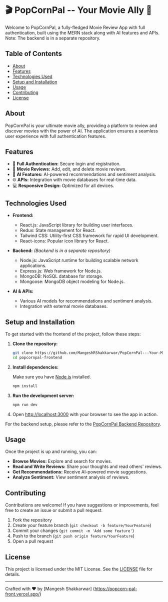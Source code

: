 # 🎬 PopCornPal -- Your Movie Ally 🍿

Welcome to PopCornPal, a fully-fledged Movie Review App with full authentication, built using the MERN stack along with AI features and APIs. Note: The backend is in a separate repository.

## Table of Contents

- [About](#about)
- [Features](#features)
- [Technologies Used](#technologies-used)
- [Setup and Installation](#setup-and-installation)
- [Usage](#usage)
- [Contributing](#contributing)
- [License](#license)

## About

PopCornPal is your ultimate movie ally, providing a platform to review and discover movies with the power of AI. The application ensures a seamless user experience with full authentication features.

## Features

- 🔐 **Full Authentication:** Secure login and registration.
- 🎥 **Movie Reviews:** Add, edit, and delete movie reviews.
- 🤖 **AI Features:** AI-powered recommendations and sentiment analysis.
- 🌐 **APIs:** Integration with movie databases for real-time data.
- 💻 **Responsive Design:** Optimized for all devices.

## Technologies Used

- **Frontend:**
  - React.js: JavaScript library for building user interfaces.
  - Redux: State management for React.
  - Tailwind CSS: Utility-first CSS framework for rapid UI development.
  - React-icons: Popular icon library for React.

- **Backend:** *(Backend is in a separate repository)*
  - Node.js: JavaScript runtime for building scalable network applications.
  - Express.js: Web framework for Node.js.
  - MongoDB: NoSQL database for storage.
  - Mongoose: MongoDB object modeling for Node.js.

- **AI & APIs:**
  - Various AI models for recommendations and sentiment analysis.
  - Integration with external movie databases.

## Setup and Installation

To get started with the frontend of the project, follow these steps:

1. **Clone the repository:**

    ```bash
    git clone https://github.com/MangeshRShakkarwar/PopCornPal---Your-Movie-Ally--Frontend.git
    cd popcornpal-frontend
    ```

2. **Install dependencies:**

    Make sure you have [Node.js](https://nodejs.org/) installed.

    ```bash
    npm install
    ```

3. **Run the development server:**

    ```bash
    npm run dev
    ```

4. Open [http://localhost:3000](http://localhost:3000) with your browser to see the app in action.

For the backend setup, please refer to the [PopCornPal Backend Repository](https://github.com/yourusername/popcornpal-backend).

## Usage

Once the project is up and running, you can:

- **Browse Movies:** Explore and search for movies.
- **Read and Write Reviews:** Share your thoughts and read others' reviews.
- **Get Recommendations:** Receive AI-powered movie suggestions.
- **Analyze Sentiment:** View sentiment analysis of reviews.

## Contributing

Contributions are welcome! If you have suggestions or improvements, feel free to create an issue or submit a pull request.

1. Fork the repository
2. Create your feature branch (`git checkout -b feature/YourFeature`)
3. Commit your changes (`git commit -m 'Add some feature'`)
4. Push to the branch (`git push origin feature/YourFeature`)
5. Open a pull request

## License

This project is licensed under the MIT License. See the [LICENSE](LICENSE) file for details.

---

Crafted with ❤️ by [Mangesh Shakkarwar] (https://popcorn-pal-front.vercel.app/)
